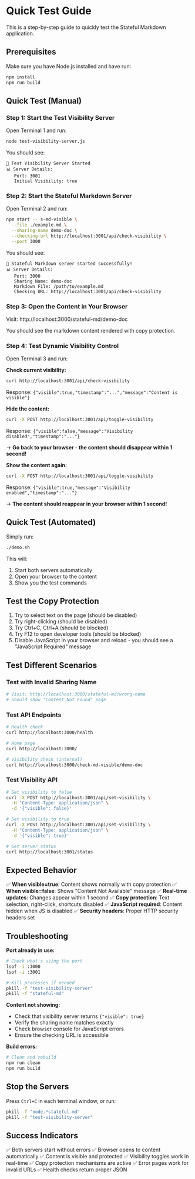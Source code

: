 # Quick Test Guide

This is a step-by-step guide to quickly test the Stateful Markdown application.

## Prerequisites

Make sure you have Node.js installed and have run:
```bash
npm install
npm run build
```

## Quick Test (Manual)

### Step 1: Start the Test Visibility Server

Open Terminal 1 and run:
```bash
node test-visibility-server.js
```

You should see:
```
🚀 Test Visibility Server Started
📊 Server Details:
   Port: 3001
   Initial Visibility: true
```

### Step 2: Start the Stateful Markdown Server

Open Terminal 2 and run:
```bash
npm start -- s-md-visible \
  --file ./example.md \
  --sharing-name demo-doc \
  --checking-url http://localhost:3001/api/check-visibility \
  --port 3000
```

You should see:
```
🚀 Stateful Markdown server started successfully!
📊 Server Details:
   Port: 3000
   Sharing Name: demo-doc
   Markdown File: /path/to/example.md
   Checking URL: http://localhost:3001/api/check-visibility
```

### Step 3: Open the Content in Your Browser

Visit: http://localhost:3000/stateful-md/demo-doc

You should see the markdown content rendered with copy protection.

### Step 4: Test Dynamic Visibility Control

Open Terminal 3 and run:

**Check current visibility:**
```bash
curl http://localhost:3001/api/check-visibility
```
Response: `{"visible":true,"timestamp":"...","message":"Content is visible"}`

**Hide the content:**
```bash
curl -X POST http://localhost:3001/api/toggle-visibility
```
Response: `{"visible":false,"message":"Visibility disabled","timestamp":"..."}`

→ **Go back to your browser - the content should disappear within 1 second!**

**Show the content again:**
```bash
curl -X POST http://localhost:3001/api/toggle-visibility
```
Response: `{"visible":true,"message":"Visibility enabled","timestamp":"..."}`

→ **The content should reappear in your browser within 1 second!**

## Quick Test (Automated)

Simply run:
```bash
./demo.sh
```

This will:
1. Start both servers automatically
2. Open your browser to the content
3. Show you the test commands

## Test the Copy Protection

1. Try to select text on the page (should be disabled)
2. Try right-clicking (should be disabled)
3. Try Ctrl+C, Ctrl+A (should be blocked)
4. Try F12 to open developer tools (should be blocked)
5. Disable JavaScript in your browser and reload - you should see a "JavaScript Required" message

## Test Different Scenarios

### Test with Invalid Sharing Name
```bash
# Visit: http://localhost:3000/stateful-md/wrong-name
# Should show "Content Not Found" page
```

### Test API Endpoints
```bash
# Health check
curl http://localhost:3000/health

# Home page
curl http://localhost:3000/

# Visibility check (internal)
curl http://localhost:3000/check-md-visible/demo-doc
```

### Test Visibility API
```bash
# Set visibility to false
curl -X POST http://localhost:3001/api/set-visibility \
  -H "Content-Type: application/json" \
  -d '{"visible": false}'

# Set visibility to true
curl -X POST http://localhost:3001/api/set-visibility \
  -H "Content-Type: application/json" \
  -d '{"visible": true}'

# Get server status
curl http://localhost:3001/status
```

## Expected Behavior

✅ **When visible=true**: Content shows normally with copy protection
✅ **When visible=false**: Shows "Content Not Available" message
✅ **Real-time updates**: Changes appear within 1 second
✅ **Copy protection**: Text selection, right-click, shortcuts disabled
✅ **JavaScript required**: Content hidden when JS is disabled
✅ **Security headers**: Proper HTTP security headers set

## Troubleshooting

**Port already in use:**
```bash
# Check what's using the port
lsof -i :3000
lsof -i :3001

# Kill processes if needed
pkill -f "test-visibility-server"
pkill -f "stateful-md"
```

**Content not showing:**
- Check that visibility server returns `{"visible": true}`
- Verify the sharing name matches exactly
- Check browser console for JavaScript errors
- Ensure the checking URL is accessible

**Build errors:**
```bash
# Clean and rebuild
npm run clean
npm run build
```

## Stop the Servers

Press `Ctrl+C` in each terminal window, or run:
```bash
pkill -f "node.*stateful-md"
pkill -f "test-visibility-server"
```

## Success Indicators

✅ Both servers start without errors
✅ Browser opens to content automatically
✅ Content is visible and protected
✅ Visibility toggles work in real-time
✅ Copy protection mechanisms are active
✅ Error pages work for invalid URLs
✅ Health checks return proper JSON